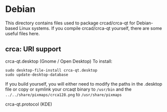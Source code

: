 
Debian
====================
This directory contains files used to package crcad/crca-qt
for Debian-based Linux systems. If you compile crcad/crca-qt yourself, there are some useful files here.

## crca: URI support ##


crca-qt.desktop  (Gnome / Open Desktop)
To install:

	sudo desktop-file-install crca-qt.desktop
	sudo update-desktop-database

If you build yourself, you will either need to modify the paths in
the .desktop file or copy or symlink your crcaqt binary to `/usr/bin`
and the `../../share/pixmaps/crca128.png` to `/usr/share/pixmaps`

crca-qt.protocol (KDE)
